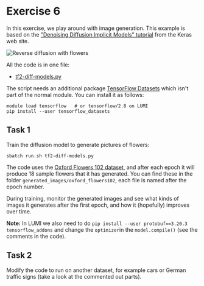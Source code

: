 # Exercise 6

In this exercise, we play around with image generation.  This example
is based on the ["Denoising Diffusion Implicit Models"
tutorial](https://keras.io/examples/generative/ddim/) from the Keras
web site.

![Reverse diffusion with flowers](imgs/flowers-diffusion.gif)


All the code is in one file:

- [tf2-diff-models.py](tf2-diff-models.py)

The script needs an additional package [TensorFlow
Datasets](https://www.tensorflow.org/datasets) which isn't part of the
normal module. You can install it as follows:

    module load tensorflow   # or tensorflow/2.8 on LUMI
    pip install --user tensorflow_datasets

## Task 1

Train the diffusion model to generate pictures of flowers:

    sbatch run.sh tf2-diff-models.py

The code uses the [Oxford Flowers 102
dataset](https://www.tensorflow.org/datasets/catalog/oxford_flowers102),
and after each epoch it will produce 18 sample flowers that it has
generated. You can find these in the folder
`generated_images/oxford_flowers102`, each file is named after the
epoch number.

During training, monitor the generated images and see what kinds of
images it generates after the first epoch, and how it (hopefully)
improves over time.

**Note:** In LUMI we also need to do `pip install --user protobuf==3.20.3 tensorflow_addons` and change the `optimizer`in the `model.compile()` (see the comments in the code).

## Task 2

Modify the code to run on another dataset, for example cars or German
traffic signs (take a look at the commented out parts).
